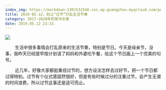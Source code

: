 ```yaml
---
index_img: https://markdown-1301532546.cos.ap-guangzhou.myqcloud.com/peipei_blog/20210921145124.jpeg
title: 2019-05-12，别让“过节”打乱生活节奏
category: 2017-2020年的简书文章
date: 2019.05.12 23:31
---
```


![](https://markdown-1301532546.cos.ap-guangzhou.myqcloud.com/peipei_blog/20210921145124.jpeg)  



        生活中很多事情会打乱原来的生活节奏，特别是节日。今天是母亲节，没事，我昨天已经提早按计划请了妈妈和外婆吃午餐，给这个节日画上一个完美的句号。

        近几年，好像大家都挺重视过节的，想方设法怎样去过好节，把一个节日都过得特别。过节有个仪式感固然很好，但是有些时候过分的注重过节，会产生无谓的时间浪费，所以过节这事还是适可而止。